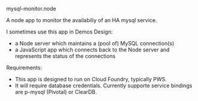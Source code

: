 mysql-monitor.node

A node app to monitor the availabiliy of an HA mysql service.

I sometimes use this app in Demos
Design:
- a Node server which maintains a (pool of) MySQL connection(s)
- a JavaScript app which connects back to the Node server and represents the status of the connections

Requirements:
- This app is designed to run on Cloud Foundry, typically PWS.
- It will require database credentials. Currently supporte service bindings are p-mysql (Pivotal) or ClearDB.

